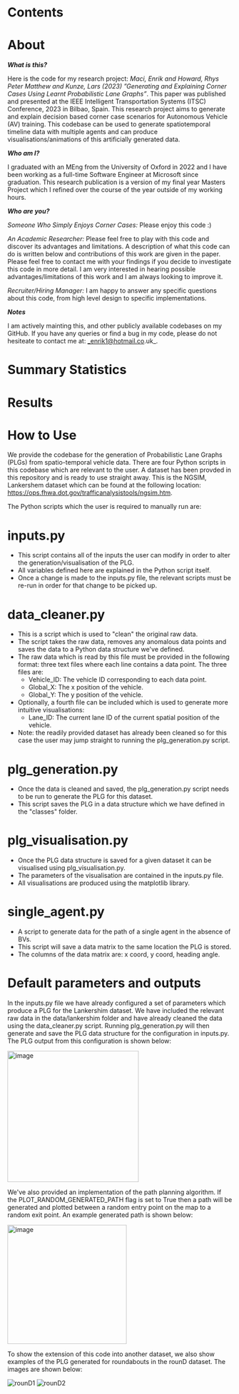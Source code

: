 # Contents

# About

**_What is this?_**

Here is the code for my research project: _Maci, Enrik and Howard, Rhys Peter Matthew and Kunze, Lars (2023) ”Generating and Explaining Corner Cases Using Learnt Probabilistic Lane Graphs”_. This paper was published and presented at the IEEE Intelligent Transportation Systems (ITSC) Conference, 2023 in Bilbao, Spain. This research project aims to generate and explain decision based corner case scenarios for Autonomous Vehicle (AV) training. This codebase can be used to generate spatiotemporal timeline data with multiple agents and can produce visualisations/animations of this artificially generated data.

**_Who am I?_**

I graduated with an MEng from the University of Oxford in 2022 and I have been working as a full-time Software Engineer at Microsoft since graduation. This research publication is a version of my final year Masters Project which I refined over the course of the year outside of my working hours.

**_Who are you?_**

_Someone Who Simply Enjoys Corner Cases:_ Please enjoy this code :)

_An Academic Researcher:_ Please feel free to play with this code and discover its advantages and limitations. A description of what this code can do is written below and contributions of this work are given in the paper. Please feel free to contact me with your findings if you decide to investigate this code in more detail. I am very interested in hearing possible advantages/limitations of this work and I am always looking to improve it.

_Recruiter/Hiring Manager:_ I am happy to answer any specific questions about this code, from high level design to specific implementations.

**_Notes_**

I am actively mainting this, and other publicly available codebases on my GitHub. If you have any queries or find a bug in my code, please do not hesiteate to contact me at: _enrik1@hotmail.co.uk_.

# Summary Statistics

# Results

# How to Use

We provide the codebase for the generation of Probabilistic Lane Graphs (PLGs) from spatio-temporal vehicle data. There are four Python scripts in this codebase which are relevant to the user. A dataset has been provded in this repository and is ready to use straight away. This is the NGSIM, Lankershem dataset which can be found at the following location: https://ops.fhwa.dot.gov/trafficanalysistools/ngsim.htm.

The Python scripts which the user is required to manually run are:

# inputs.py
- This script contains all of the inputs the user can modify in order to alter the generation/visualisation of the PLG.
- All variables defined here are explained in the Python script itself.
- Once a change is made to the inputs.py file, the relevant scripts must be re-run in order for that change to be picked up.

# data_cleaner.py
- This is a script which is used to "clean" the original raw data.
- The script takes the raw data, removes any anomalous data points and saves the data to a Python data structure we've defined.
- The raw data which is read by this file must be provided in the following format: three text files where each line contains a data point. The three files are:
  - Vehicle_ID: The vehicle ID corresponding to each data point.
  - Global_X: The x position of the vehicle.
  - Global_Y: The y position of the vehicle.
- Optionally, a fourth file can be included which is used to generate more intuitive visualisations:
  - Lane_ID: The current lane ID of the current spatial position of the vehicle.
- Note: the readily provided dataset has already been cleaned so for this case the user may jump straight to running the plg_generation.py script.

# plg_generation.py
- Once the data is cleaned and saved, the plg_generation.py script needs to be run to generate the PLG for this dataset.
- This script saves the PLG in a data structure which we have defined in the "classes" folder.

# plg_visualisation.py
- Once the PLG data structure is saved for a given dataset it can be visualised using plg_visualisation.py.
- The parameters of the visualisation are contained in the inputs.py file.
- All visualisations are produced using the matplotlib library.

# single_agent.py
- A script to generate data for the path of a single agent in the absence of BVs.
- This script will save a data matrix to the same location the PLG is stored.
- The columns of the data matrix are: x coord, y coord, heading angle.

# Default parameters and outputs
In the inputs.py file we have already configured a set of parameters which produce a PLG for the Lankershim dataset. We have included the relevant raw data in the data/lankershim folder and have already cleaned the data using the data_cleaner.py script. Running plg_generation.py will then generate and save the PLG data structure for the configuration in inputs.py. The PLG output from this configuration is shown below:

<img width="294" alt="image" src="https://user-images.githubusercontent.com/102254720/236274646-6055f0c3-b591-49fe-bd8f-2c060660603a.png">

We've also provided an implementation of the path planning algorithm. If the PLOT_RANDOM_GENERATED_PATH flag is set to True then a path will be generated and plotted between a random entry point on the map to a random exit point. An example generated path is shown below:

<img width="267" alt="image" src="https://user-images.githubusercontent.com/102254720/236272942-bfa69f40-1e3a-4547-9523-f3cc1b498e05.png">

To show the extension of this code into another dataset, we also show examples of the PLG generated for roundabouts in the rounD dataset. The images are shown below:

![rounD1](https://github.com/enrikmaci4/plg-generation/assets/102254720/f71ece6e-11b6-4357-bdf2-49d7ee8a539c)
![rounD2](https://github.com/enrikmaci4/plg-generation/assets/102254720/1e42a615-2d40-48e0-954f-5e0311d176a2)



